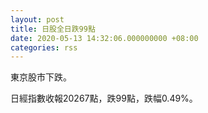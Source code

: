 ```yaml
---
layout: post
title: 日股全日跌99點
date: 2020-05-13 14:32:06.000000000 +08:00
categories: rss
---
```


東京股市下跌。

日經指數收報20267點，跌99點，跌幅0.49%。
